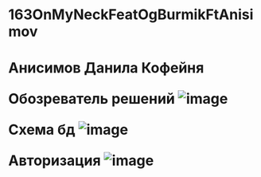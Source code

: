 # 163OnMyNeckFeatOgBurmikFtAnisimov

<h1> Анисимов Данила Кофейня  </h>

<b1>Обозреватель решений</b>
![image](https://user-images.githubusercontent.com/116341190/218977524-c855c4a6-4c67-4c88-bf46-c82964d2c93b.png)

<b1>Схема бд</b>
![image](https://user-images.githubusercontent.com/116341190/218979170-974d81d8-7767-4b4d-8e3e-eafe30031c37.png)

<b1>Авторизация </b>
![image](https://user-images.githubusercontent.com/116341190/218979615-1d38dd90-7197-4eae-a72c-482595f196d4.png)

